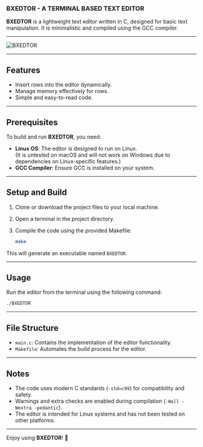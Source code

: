 ### BXEDTOR - A TERMINAL BASED TEXT EDITOR

**BXEDTOR** is a lightweight text editor written in C, designed for basic text manipulation. It is minimalistic and compiled using the GCC compiler.  

---
<img src="https://github.com/user-attachments/assets/6e9cd3d5-582f-44ca-b3f1-d7d22296796b" alt="BXEDTOR" loading="eager"/>

---


## Features

- Insert rows into the editor dynamically.
- Manage memory effectively for rows.
- Simple and easy-to-read code.

---

## Prerequisites

To build and run **BXEDTOR**, you need:

- **Linux OS**: The editor is designed to run on Linux.  
  (It is untested on macOS and will not work on Windows due to dependencies on Linux-specific features.)
- **GCC Compiler**: Ensure GCC is installed on your system.

---

## Setup and Build

1. Clone or download the project files to your local machine.  
2. Open a terminal in the project directory.  
3. Compile the code using the provided Makefile:  

   ```bash
   make
   ```

This will generate an executable named `BXEDTOR`.

---

## Usage

Run the editor from the terminal using the following command:

```bash
./BXEDTOR
```

---

## File Structure

- `main.c`: Contains the implementation of the editor functionality.  
- `Makefile`: Automates the build process for the editor.  

---

## Notes

- The code uses modern C standards (`-std=c99`) for compatibility and safety.  
- Warnings and extra checks are enabled during compilation (`-Wall -Wextra -pedantic`).  
- The editor is intended for Linux systems and has not been tested on other platforms.  

---

Enjoy using **BXEDTOR**! 🎉
